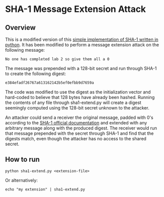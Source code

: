 # SHA-1 Message Extension Attack

## Overview

This is a modified version of this [simple implementation of SHA-1 written in python](https://github.com/ajalt/python-sha1/blob/master/sha1.py). It has been modified to perform a message extension attack on the following message:

```
No one has completed lab 2 so give them all a 0
```

The message was prepended with a 128-bit secret and run through SHA-1 to create the following digest:

```
e384efadf26767a613162142b5ef0efbb9d7659a
```

The code was modified to use the digest as the initialization vector and hard-coded to believe that 128 bytes have already been hashed. Running the contents of any file through sha1-extend.py will create a digest seemingly computed using the 128-bit secret unknown to the attacker.

An attacker could send a receiver the original message, padded with 0's according to the [SHA-1 official documentation](https://cs465.byu.edu/static/pubs/fips180-3_final.pdf) and extended with any arbitrary message along with the produced digest. The receiver would run that message prepended with the secret through SHA-1 and find that the digests match, even though the attacker has no access to the shared secret.  

## How to run

```
python sha1-extend.py <extension-file>
```

Or alternatively:

```
echo "my extension" | sha1-extend.py
```

